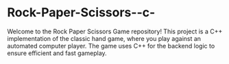 # Rock-Paper-Scissors--c-
Welcome to the Rock Paper Scissors Game repository! This project is a C++ implementation of the classic hand game, where you play against an automated computer player. The game uses C++ for the backend logic to ensure efficient and fast gameplay.
